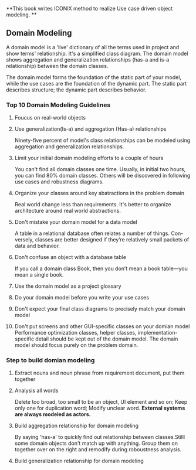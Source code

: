 **This book writes ICONIX method to realize Use case driven object modeling. **

## Domain Modeling
A domain model is a 'live' dictionary of all the terms used in project and show terms' relationship. It's a simplified class diagram. The domain model shows aggregation and generalization relationships (has-a and is-a relationship) between the domain classes.

The domain model forms the foundation of the static part of your model, while the use cases are the foundation of the dynamic part. The static part describes structure; the dynamic part describes behavior.

### Top 10 Domain Modeling Guidelines
1. Foucus on real-world objects

2. Use generalization(Is-a) and aggregation (Has-a) relationships

    Ninety-five percent of model's class relationships can be modeled using aggregation and generalization relationships. 

3. Limit your initial domain modeling efforts to a couple of hours

    You can't find all domain classes one time. Usually, in initial two hours, you can find 80% domain classes. Others will be discovered in following use cases and robustness diagrams.

4. Organize your classes around key abatractions in the problem domain

    Real world change less than requirements. It's better to organize architecture around real world abstractions.

5. Don't mistake your domain model for a data model

    A table in a relational database often relates a number of things. Con-
versely, classes are better designed if they’re relatively small packets of data and behavior.

6. Don't confuse an object with a database table

    If you call a domain class Book, then you don’t mean a book table—you
mean a single book.

7. Use the domain model as a project glossary

8. Do your domain model before you write your use cases

9. Don't expect your final class diagrams to precisely match your domain model

10. Don't put screens and other GUI-specific classes on your domian model
    Performance optimization classes, helper classes, implementation-specific detail should be kept out of the domain model. The domain model should focus purely on the problem domain.

### Step to build domian modeling
1. Extract nouns and noun phrase from requirement document, put them together

2. Analysis all words

    Delete too broad, too small to be an object, UI element and so on; Keep only one for duplication word; Modify unclear word.
    **External systems are always modeled as actors.**

3. Build aggregation relationship for domain modeling

    By saying 'has-a' to quickly find out relationship between classes.Stilll some domain objects don't match up with anything. Group them on together over on the right and remodify during roboustness analysis.

4. Build generalization relationship for domain modeling

    